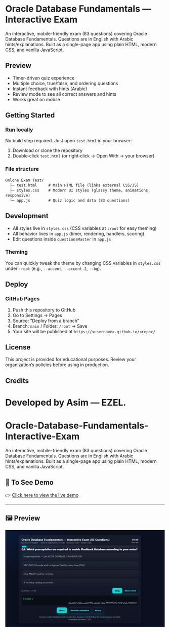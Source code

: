 
# Oracle Database Fundamentals — Interactive Exam

An interactive, mobile-friendly exam (83 questions) covering Oracle Database Fundamentals. Questions are in English with Arabic hints/explanations. Built as a single-page app using plain HTML, modern CSS, and vanilla JavaScript.

## Preview
- Timer-driven quiz experience
- Multiple choice, true/false, and ordering questions
- Instant feedback with hints (Arabic)
- Review mode to see all correct answers and hints
- Works great on mobile

## Getting Started

### Run locally
No build step required. Just open `test.html` in your browser:
1. Download or clone the repository
2. Double‑click `test.html` (or right‑click → Open With → your browser)

### File structure
```
Onlone Exam Test/
  ├─ test.html     # Main HTML file (links external CSS/JS)
  ├─ styles.css    # Modern UI styles (glassy theme, animations, responsive)
  └─ app.js        # Quiz logic and data (83 questions)
```

## Development
- All styles live in `styles.css` (CSS variables at `:root` for easy theming)
- All behavior lives in `app.js` (timer, rendering, handlers, scoring)
- Edit questions inside `questionsMaster` in `app.js`

### Theming
You can quickly tweak the theme by changing CSS variables in `styles.css` under `:root` (e.g., `--accent`, `--accent-2`, `--bg`).

## Deploy
### GitHub Pages
1. Push this repository to GitHub
2. Go to Settings → Pages
3. Source: “Deploy from a branch”
4. Branch: `main` / Folder: `/root` → Save
5. Your site will be published at `https://<username>.github.io/<repo>/`

## License
This project is provided for educational purposes. Review your organization’s policies before using in production.

## Credits
Developed by Asim — EZEL.
=======
# Oracle-Database-Fundamentals-Interactive-Exam
An interactive, mobile-friendly exam (83 questions) covering Oracle Database Fundamentals. Questions are in English with Arabic hints/explanations. Built as a single-page app using plain HTML, modern CSS, and vanilla JavaScript.

## 🚀 To See Demo  
👉 [Click here to view the live demo](https://ez-1el.github.io/Oracle-Database-Interactive-Exam/)

---

## 🖼️ Preview  
![App Preview](preview.png)

